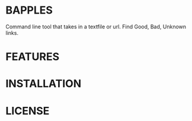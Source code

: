 # BAPPLES 
Command line tool that takes in a textfile or url. Find Good, Bad, Unknown links.

# FEATURES

# INSTALLATION

# LICENSE
